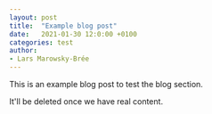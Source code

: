 ```yaml
---
layout: post
title:  "Example blog post"
date:   2021-01-30 12:0:00 +0100
categories: test
author:
- Lars Marowsky-Brée
---
```


This is an example blog post to test the blog section.

It'll be deleted once we have real content.


